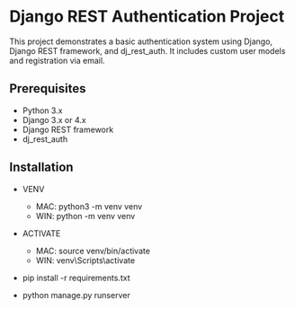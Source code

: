 # Django REST Authentication Project

This project demonstrates a basic authentication system using Django, Django REST framework, and dj_rest_auth. It includes custom user models and registration via email.

## Prerequisites

- Python 3.x
- Django 3.x or 4.x
- Django REST framework
- dj_rest_auth

## Installation

- VENV
    - MAC: python3 -m venv venv
    - WIN: python -m venv venv

- ACTIVATE
    - MAC: source venv/bin/activate
    - WIN: venv\Scripts\activate

- pip install -r requirements.txt

- python manage.py runserver